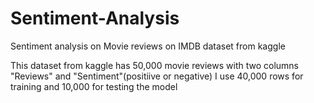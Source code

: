 # Sentiment-Analysis
Sentiment analysis on Movie reviews on IMDB dataset from kaggle

This dataset from kaggle has 50,000 movie reviews with two columns "Reviews" and "Sentiment"(positiive or negative)
I use 40,000 rows for training and 10,000 for testing the model


